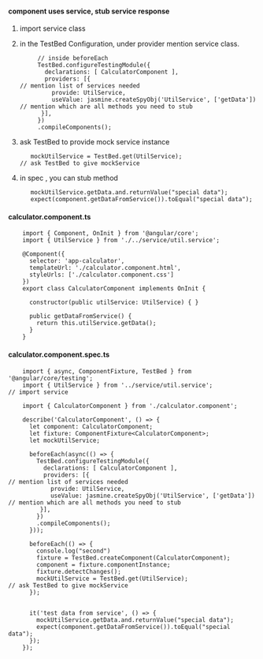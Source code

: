 #### component uses service, stub service response

1. import service class

2. in the TestBed Configuration, under provider mention service class.

            // inside beforeEach 
            TestBed.configureTestingModule({
              declarations: [ CalculatorComponent ],
              providers: [{                                                         // mention list of services needed
                provide: UtilService,
                useValue: jasmine.createSpyObj('UtilService', ['getData'])          // mention which are all methods you need to stub
             }],
            })
            .compileComponents();

3. ask TestBed to provide mock service instance

          mockUtilService = TestBed.get(UtilService);                           // ask TestBed to give mockService
          
4. in spec , you can stub method

          mockUtilService.getData.and.returnValue("special data");
          expect(component.getDataFromService()).toEqual("special data");

#### calculator.component.ts

        import { Component, OnInit } from '@angular/core';
        import { UtilService } from './../service/util.service';

        @Component({
          selector: 'app-calculator',
          templateUrl: './calculator.component.html',
          styleUrls: ['./calculator.component.css']
        })
        export class CalculatorComponent implements OnInit {

          constructor(public utilService: UtilService) { }

          public getDataFromService() {
            return this.utilService.getData();
          }
        }

#### calculator.component.spec.ts

        import { async, ComponentFixture, TestBed } from '@angular/core/testing';
        import { UtilService } from '../service/util.service';                      // import service 

        import { CalculatorComponent } from './calculator.component';

        describe('CalculatorComponent', () => {
          let component: CalculatorComponent;
          let fixture: ComponentFixture<CalculatorComponent>;
          let mockUtilService;

          beforeEach(async(() => {  
            TestBed.configureTestingModule({
              declarations: [ CalculatorComponent ],
              providers: [{                                                         // mention list of services needed
                provide: UtilService,
                useValue: jasmine.createSpyObj('UtilService', ['getData'])          // mention which are all methods you need to stub
             }],
            })
            .compileComponents();
          }));

          beforeEach(() => {
            console.log("second")
            fixture = TestBed.createComponent(CalculatorComponent);
            component = fixture.componentInstance;
            fixture.detectChanges();
            mockUtilService = TestBed.get(UtilService);                           // ask TestBed to give mockService
          });


          it('test data from service', () => {
            mockUtilService.getData.and.returnValue("special data");
            expect(component.getDataFromService()).toEqual("special data");
          });
        });
